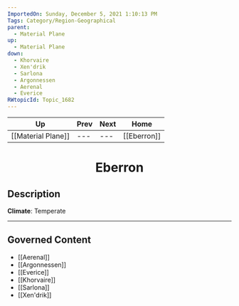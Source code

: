 ```yaml
---
ImportedOn: Sunday, December 5, 2021 1:10:13 PM
Tags: Category/Region-Geographical
parent:
  - Material Plane
up:
  - Material Plane
down:
  - Khorvaire
  - Xen'drik
  - Sarlona
  - Argonnessen
  - Aerenal
  - Everice
RWtopicId: Topic_1682
---
```


| Up | Prev | Next | Home |
|----|------|------|------|
| [[Material Plane]] | --- | --- | [[Eberron]] |

# <center>Eberron</center>

## Description

**Climate**: Temperate


---
## Governed Content
- [[Aerenal]]
- [[Argonnessen]]
- [[Everice]]
- [[Khorvaire]]
- [[Sarlona]]
- [[Xen'drik]]
